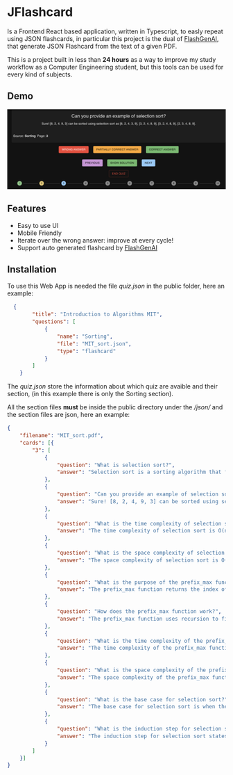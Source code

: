 
# JFlashcard

Is a Frontend React based application, written in Typescript, to easly repeat using JSON flashcards, in particular this project is the dual of [FlashGenAI](https://github.com/Fraccos/FlashGenAI), that generate JSON Flashcard from the text of a given PDF.

This is a project built in less than **24 hours** as a way to improve my study workflow as a Computer Engineering student, but this tools can be used for every kind of subjects.


## Demo

![Demo of JFlashcard](https://raw.githubusercontent.com/Fraccos/Fraccos/main/JFlashcardDemo2.png)



## Features

- Easy to use UI
- Mobile Friendly
- Iterate over the wrong answer: improve at every cycle!
- Support auto generated flashcard by [FlashGenAI](https://github.com/Fraccos/FlashGenAI)


## Installation

To use this Web App is needed the file *quiz.json* in the public folder, here an example:

```json
  {
        "title": "Introduction to Algorithms MIT",
        "questions": [  
            {
                "name": "Sorting",
                "file": "MIT_sort.json",
                "type": "flashcard"
            }
        ]
    }
```
The *quiz.json* store the information about which quiz are avaible and their section, (in this example there is only the Sorting section).

All the section files **must** be inside the public directory under the */json/* and the section files are json, here an example:


```json
{
	"filename": "MIT_sort.pdf",
	"cards": [{
		"3": [
			{
				"question": "What is selection sort?",
				"answer": "Selection sort is a sorting algorithm that finds the largest number in the prefix of an array and swaps it to the current position, then recursively sorts the remaining prefix."
			},
			{
				"question": "Can you provide an example of selection sort?",
				"answer": "Sure! [8, 2, 4, 9, 3] can be sorted using selection sort as [8, 2, 4, 3, 9], [3, 2, 4, 8, 9], [3, 2, 4, 8, 9], [2, 3, 4, 8, 9]."
			},
			{
				"question": "What is the time complexity of selection sort?",
				"answer": "The time complexity of selection sort is O(n^2), where n is the number of elements in the array."
			},
			{
				"question": "What is the space complexity of selection sort?",
				"answer": "The space complexity of selection sort is O(1) because it sorts the array in-place without using any additional space that grows with the input size."
			},
			{
				"question": "What is the purpose of the prefix_max function?",
				"answer": "The prefix_max function returns the index of the maximum element in the prefix of an array."
			},
			{
				"question": "How does the prefix_max function work?",
				"answer": "The prefix_max function uses recursion to find the index of the maximum element in the prefix by comparing elements one by one and returning the maximum index."
			},
			{
				"question": "What is the time complexity of the prefix_max function?",
				"answer": "The time complexity of the prefix_max function is O(n), where n is the length of the prefix."
			},
			{
				"question": "What is the space complexity of the prefix_max function?",
				"answer": "The space complexity of the prefix_max function is O(1) as it uses a constant amount of space for the variables."
			},
			{
				"question": "What is the base case for selection sort?",
				"answer": "The base case for selection sort is when the array has only one element, which is already sorted."
			},
			{
				"question": "What is the induction step for selection sort?",
				"answer": "The induction step for selection sort states that if the algorithm is correct for the last element, then the last element of the sorted output is the largest number of the array, and the remaining prefix is sorted."
			}
		]
	}]
}
```
